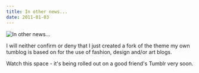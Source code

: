 ```yaml
---
title: In other news...
date: 2011-01-03
---
```


![In other news...](https://source.unsplash.com/X6cChncECA8/1600x900)

I will neither confirm or deny that I just created a fork of the theme my own tumblog is based on for the use of fashion, design and/or art blogs.

Watch this space - it's being rolled out on a good friend's Tumblr very soon.